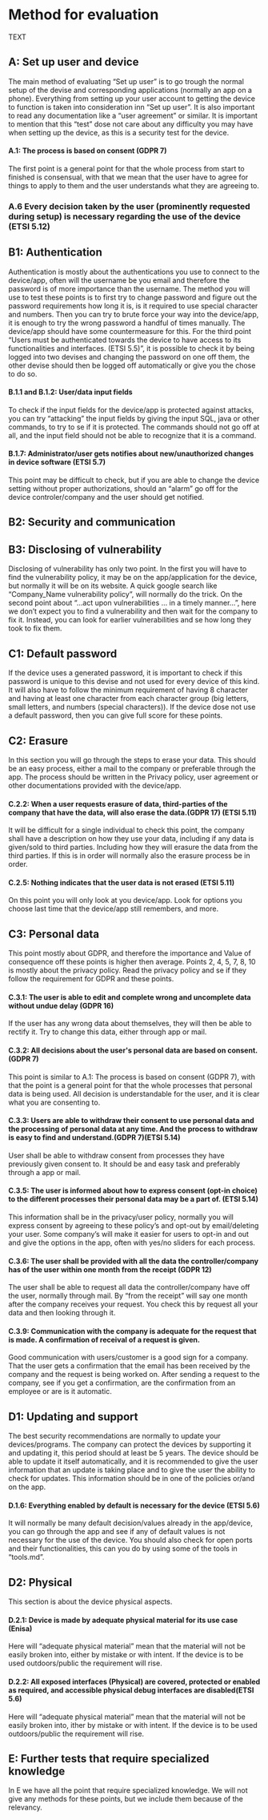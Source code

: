 # Method for evaluation
TEXT

## A: Set up user and device   
The main method of evaluating “Set up user” is to go trough the normal setup of the devise and corresponding applications (normally an app on a phone). Everything from setting up your user account to getting the device to function is taken into consideration inn “Set up user”. It is also important to read any documentation like a “user agreement” or similar.  It is important to mention that this “test” dose not care about any difficulty you may have when setting up the device, as this is a security test for the device.

#### A.1: The process is based on consent (GDPR 7)
The first point is a general point for that the whole process from start to finished is consensual, with that we mean that the user have to agree for things to apply to them and the user understands what they are agreeing to. 

### A.6 Every decision taken by the user (prominently requested during setup) is necessary regarding the use of the device (ETSI 5.12)

## B1: Authentication
Authentication is mostly about the authentications you use to connect to the device/app, often will the username be you email and therefore the password is of more importance than the username. The method you will use to test these points is to first try to change password and figure out the password requirements how long it is, is it required to use special character and numbers. Then you can try to brute force your way into the device/app, it is enough to try the wrong password a handful of times manually. The device/app should have some countermeasure for this. For the third point “Users must be authenticated towards the device to have access to its functionalities and interfaces. (ETSI 5.5)”, it is possible to check it by being logged into two devises and changing the password on one off them, the other devise should then be logged off automatically or give you the chose to do so. 

#### B.1.1 and B.1.2: User/data input fields
To check if the input fields for the device/app is protected against attacks, you can try “attacking” the input fields by giving the input SQL, java or other commands, to try to se if it is protected. The commands should not go off at all, and the input field should not be able to recognize that it is a command.  

#### B.1.7: Administrator/user gets notifies about new/unauthorized changes in device software (ETSI 5.7) 
This point may be difficult to check, but if you are able to change the device setting without proper authorizations, should an “alarm” go off for the device controler/company and the user should get notified. 

## B2: Security and communication


## B3: Disclosing of vulnerability
Disclosing of vulnerability  has only two point. In the first you will have to find the vulnerability policy, it may be on the app/application for the device, but normally it will be on its website. A quick google search like “Company_Name vulnerability policy”, will normally do the trick. On the second point about “…act upon vulnerabilities … in a timely manner…”, here we don’t expect you to find a vulnerability and then wait for the company to fix it. Instead, you can look for earlier vulnerabilities and se how long they took to fix them.

## C1: Default password
If the device uses a generated password, it is important to check if this password is unique to this devise and not used for every device of this kind. It will also have to follow the minimum requirement of having 8 character and having at least one character from each character group (big letters, small letters, and numbers (special characters)). If the device dose not use a default password, then you can give full score for these points.

## C2: Erasure
In this section you will go through the steps to erase your data. This should be an easy process, either a mail to the company or preferable through the app. The process should be written in the Privacy policy, user agreement or other documentations provided with the device/app. 

#### C.2.2: When a user requests erasure of data, third-parties of the company that have the data, will also erase the data.(GDPR 17) (ETSI 5.11)
It will be difficult for a single individual to check this point, the company shall have a description on how they use your data, including if any data is given/sold to third parties. Including how they will erasure the data from the third parties. If this is in order will normally also the erasure process be in order.

#### C.2.5: Nothing indicates that the user data is not erased (ETSI 5.11)
On this point you will only look at you device/app. Look for options you choose last time that the device/app still remembers, and more.

## C3: Personal data
This point mostly about GDPR, and therefore the importance and Value of consequence off these points is higher then average. Points 2, 4, 5, 7, 8, 10 is mostly about the privacy policy. Read the privacy policy and se if they follow the requirement for GDPR and these points.

#### C.3.1: The user is able to edit and complete wrong and uncomplete data without undue delay (GDPR 16)
If the user has any wrong data about themselves, they will then be able to rectify it. Try to change this data, either through app or mail. 

#### C.3.2: All decisions about the user's personal data are based on consent.(GDPR 7)
This point is similar to A.1: The process is based on consent (GDPR 7), with that the point is a general point for that the whole processes that personal data is being used. All decision is understandable for the user, and it is clear what you are consenting to.

#### C.3.3: Users are able to withdraw their consent to use personal data and the processing of personal data at any time. And the process to withdraw is easy to find and understand.(GDPR 7)(ETSI 5.14)
User shall be able to withdraw consent from processes they have previously given consent to. It should be and easy task and preferably through a app or mail.

#### C.3.5: The user is informed about how to express consent (opt-in choice) to the different processes their personal data may be a part of. (ETSI 5.14)
This information shall be in the privacy/user policy, normally you will express consent by agreeing to these policy’s and opt-out by email/deleting your user. Some company’s will make it easier for users to opt-in and out and give the options in the app, often with yes/no sliders for each process.

#### C.3.6: The user shall be provided with all the data the controller/company has of the user within one month from the receipt (GDPR 12)
The user shall be able to request all data the controller/company have off the user, normally through mail. By “from the receipt” will say one month after the company receives your request. You check this by request all your data and then looking through it. 

#### C.3.9: Communication with the company is adequate for the request that is made. A confirmation of receival of a request is given.
Good communication with users/customer is a good sign for a company. That the user gets a confirmation that the email has been received by the company and the request is being worked on. After sending a request to the company, see if you get a confirmation, are the confirmation from an employee or are is it automatic.   

## D1: Updating and support
The best security recommendations are normally to update your devices/programs. The company can protect the devices by supporting it and updating it, this period should at least be 5 years. The device should be able to update it itself automatically, and it is recommended to give the user information that an update is taking place and to give the user the ability to check for updates. This information should be in one of the policies or/and on the app. 

#### D.1.6: Everything enabled by default is necessary for the device (ETSI 5.6)
It will normally be many default decision/values already in the app/device, you can go through the app and see if any of default values is not necessary for the use of the device. You should also check for open ports and their functionalities, this can you do by using some of the tools in “tools.md”.

## D2: Physical
This section is about the device physical aspects. 

#### D.2.1: Device is made by adequate physical material for its use case (Enisa)
Here will “adequate physical material” mean that the material will not be easily broken into, either by mistake or with intent. If the device is to be used outdoors/public the requirement will rise. 

#### D.2.2: All exposed interfaces (Physical) are covered, protected or enabled as required, and accessible physical debug interfaces are disabled(ETSI 5.6)
Here will “adequate physical material” mean that the material will not be easily broken into, ither by mistake or with intent. If the device is to be used outdoors/public the requirement will rise.

## E: Further tests that require specialized knowledge
In E we have all the point that require specialized knowledge. We will not give any methods for these points, but we include them because of the relevancy.
